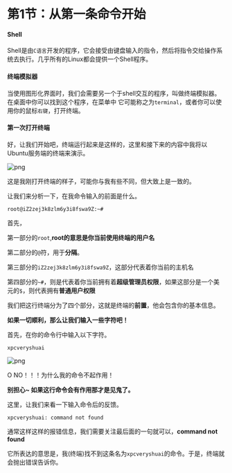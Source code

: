 # 第1节：从第一条命令开始

#### Shell

Shell是由`C语言`开发的程序，它会接受由键盘输入的指令，然后将指令交给操作系统去执行。几乎所有的Linux都会提供一个Shell程序。

#### 终端模拟器

当使用图形化界面时，我们会需要另一个于shell交互的程序，叫做终端模拟器。在桌面中你可以找到这个程序，在菜单中 它可能称之为`terminal`，或者你可以使用你的鼠标`右键`，打开终端。

#### 第一次打开终端

好，让我们开始吧，终端运行起来是这样的，这里和接下来的内容中我将以Ubuntu服务端的终端来演示。

![png](F:\Code\个人项目\gitbook-linux\Chapter1\img\1552032019(1).jpg)

这是我刚打开终端的样子，可能你与我有些不同，但大致上是一致的。

让我们来分析一下，在我命令输入的前面是什么。

``` shell
root@iZ2zej3k8zlm6y3i8fswa9Z:~#
```

首先，

第一部分的`root`,**root的意思是你当前使用终端的用户名**

第二部分的`@`符，用于**分隔**。

第三部分的`iZ2zej3k8zlm6y3i8fswa9Z`，这部分代表着你当前的主机名

第四部分的`~#`，则是代表着你当前拥有着**超级管理员权限**，如果这部分是一个美元的`$`，则代表拥有**普通用户权限**

我们把这行终端分为了四个部分，这就是终端的**前置**，他会包含你的基本信息。

**如果一切顺利，那么让我们输入一些字符吧！**

首先，在你的命令行中输入以下字符。

```shell
xpcveryshuai
```



![png](F:\Code\个人项目\gitbook-linux\Chapter1\img\1552032999(1).jpg)

O NO！！！为什么我的命令不起作用！

**别担心~ 如果这行命令会有作用那才是见鬼了。**

这里，让我们来看一下输入命令后的反馈。

```shell
xpcveryshuai: command not found
```

通常这样这样的报错信息，我们需要关注最后面的一句就可以，**command not found**

它所表达的意思是，我(终端)找不到这条名为`xpcveryshuai`的命令。于是，终端就会抛出错误告诉你。

